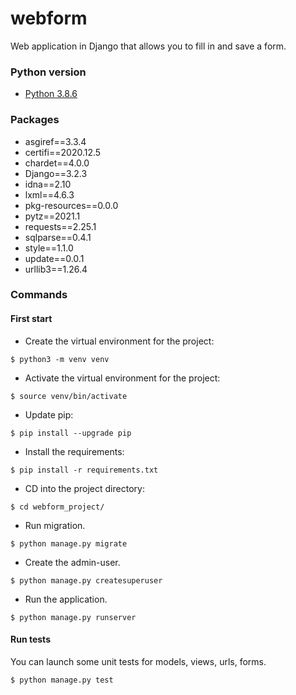 # webform
Web application in Django that allows you to fill in and save a form.

### Python version
- [Python 3.8.6](https://www.python.org/downloads/release/python-386/)

### Packages
- asgiref==3.3.4
- certifi==2020.12.5
- chardet==4.0.0
- Django==3.2.3
- idna==2.10
- lxml==4.6.3
- pkg-resources==0.0.0
- pytz==2021.1
- requests==2.25.1
- sqlparse==0.4.1
- style==1.1.0
- update==0.0.1
- urllib3==1.26.4

### Commands
#### First start
- Create the virtual environment for the project:
```shell
$ python3 -m venv venv
```
- Activate the virtual environment for the project:
```shell
$ source venv/bin/activate
```
- Update pip:
```shell
$ pip install --upgrade pip
```
- Install the requirements:
```shell
$ pip install -r requirements.txt
```
- CD into the project directory:
```shell
$ cd webform_project/
```
- Run migration. 
```shell
$ python manage.py migrate
```
- Create the admin-user. 
```shell
$ python manage.py createsuperuser
```
- Run the application. 
```shell
$ python manage.py runserver
```
#### Run tests
You can launch some unit tests for models, views, urls, forms.
```shell
$ python manage.py test
```
